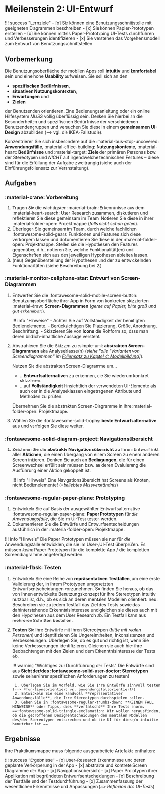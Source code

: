 # Meilenstein 2: UI-Entwurf

!!! success "Lernziele"
    - [x] Sie können eine Benutzungsschnittstelle mit geeigneten Diagrammen beschreiben
    - [x] Sie können Papier-Prototypen erstellen
    - [x] Sie können mittels Paper-Prototyping UI-Tests durchführen und Verbesserungen identifizieren
    - [x] Sie verstehen das Vorgehensmodell zum Entwurf von Benutzungsschnittstellen


## Vorbemerkung

Die Benutzungsoberfläche der mobilen Apps soll **intuitiv** und **komfortabel** sein und eine hohe **Usability** aufweisen. Sie soll sich an den  

- **spezifischen Bedürfnissen**, 
- **situativen Nutzungskontexten**, 
- **Erwartungen** und
- **Zielen**
    
der Benutzenden orientieren. Eine Bedienungsanleitung oder ein online Hilfesystem *MUSS* völlig überflüssig sein. Denken Sie hierbei an die Besonderheiten und spezifischen Bedürfnisse der verschiedenen Benutzendengruppen und versuchen Sie diese in einem **gemeinsamen UI-Design** abzubilden (--> vgl. die IKEA-Fallstudie). 

Konzentrieren Sie sich insbesondere auf die :material-bus-stop-uncovered: **Anwendungsfälle**, :material-office-building: **Nutzungskontexte**, :material-heart: **Bedürfnisse** und :material-target: **Ziele** der primären Personas bzw. der Stereotypen und _NICHT_ auf irgendwelche technischen Features – diese sind für die Erfüllung der Aufgabe zweitrangig (siehe auch den Einführungsfoliensatz zur Veranstaltung).



## Aufgaben

### :material-crane: Vorbereitung

1. Tragen Sie die wichtigsten :material-brain: Erkenntnisse aus dem :material-heart-search: User Research zusammen, diskutieren und reflektieren Sie diese gemeinsam im Team. Notieren Sie diese in ihrer :material-folder-open: Projektmappe (_falls nicht schon getan_).
2. Überlegen Sie gemeinsam im Team, durch welche fachlichen :fontawesome-solid-gears: Funktionen und Features sich diese verkörpern lassen und dokumentieren Sie diese in der :material-folder-open: Projektmappe. Stellen sie die Hypothesen den Features gegenüber, d.h., notieren Sie, welche Funktionalität(en) und Eigenschaften sich aus den jeweiligen Hypothesen ableiten lassen. 
3. (neu) Gegenüberstellung der Hypothesen und der zu entwickelnden Funktionalitäten (siehe Beschreibung bei 2.)


### :material-monitor-cellphone-star: Entwurf von Screen-Diagrammen

1. Entwerfen Sie die :fontawesome-solid-mobile-screen-button: Benutzungsoberfläche ihrer App in Form von konkreten skizzierten :material-draw: **Screen-Diagrammen** (_gerne auf Papier, bitte groß und gut erkennbar!_). <!-- Achten Sie auf **Vollständigkeit** der benötigten Bedienelemente. Berücksichtigen Sie Platzierung, Größe, Anordnung, Beschriftung. Skizzieren Sie von **Icons** die Rohform so, dass man deren bildlich-inhaltliche Aussage versteht. -->

    !!! info "Hinweise"
          - Achten Sie auf Vollständigkeit der benötigten Bedienelemente. 
          - Berücksichtigen Sie Platzierung, Größe, Anordnung, Beschriftung. 
          - Skizzieren Sie von **Icons** die Rohform so, dass man deren bildlich-inhaltliche Aussage versteht.
      <!--    - Nutzen Sie **abstrakte Screen-Diagramme** um **Entwurfsalternativen** zu erkennen. Wählen Sie die **beste Entwurfsalternative** aus und verfolgen Sie diese in Form konkreter Screen-Diagramme weiter. -->

2. Abstrahieren Sie die Skizzen zu :simple-uml: **abstrakten Screen-Diagrammen** aka Analyseklasse(n) (_siehe Folie "Varianten von Screendiagrammen" im [Foliensatz zu Kapitel 4: Modellbildung](./4_models.md)]_).  

    Nutzen Sie die abstrakten Screen-Diagramme um...

    - ...**Entwurfsalternativen** zu erkennen, die Sie wiederum konkret skizzieren. 
    - ...auf **Vollständigkeit** hinsichtlich der verwendeten UI-Elemente als auch der in die Analyseklassen eingetragenen Attribute und Methoden zu prüfen.  

    Übernehmen Sie die abstrakten Screen-Diagramme in ihre :material-folder-open: Projektmappe. 


3. Wählen Sie die :fontawesome-solid-trophy: **beste Entwurfsalternative** aus und verfolgen Sie diese weiter.



### :fontawesome-solid-diagram-project: Navigationsübersicht
1. Zeichnen Sie die **abstrakte Navigationsübersicht** zu Ihrem Entwurf inkl. aller **Aktionen**, die einen Übergang von einem Screen zu einem anderen Screen initieren. Denken Sie auch an **Bedingungen**, die für einen Screenwechsel erfüllt sein müssen bzw. an deren Evaluierung die Ausführung einer Aktion gekoppelt ist.

    !!! info "Hinweis"
        Eine Navigationsübersicht hat Screens als Knoten, nicht Bedienelemente! (=_beliebtes Missverständnis_)


### :fontawesome-regular-paper-plane: Prototyping

1. Entwickeln Sie auf Basis der ausgewählten Entwurfsalternative :fontawesome-regular-paper-plane: **Paper Prototypen** für _die Anwendungsfälle_, die Sie im UI-Test testen werden.
2. Dokumentieren Sie die Entwürfe und Entwurfsentscheidungen ausführlich in der :material-folder-open: Projektmappe. 

!!! info "Hinweis"
    Die Paper Prototypen müssen sie nur für _die_ Anwendungsfälle entwicklen, die sie im User-/UI-Test überprüfen. Es müssen _keine_ Paper Prototypen für die komplette App / die kompletten Screendiagramme angefertigt werden. 

### :material-flask: Testen

<!--
!!! warning
    **Corona-Update**:  
    Bitten Sie ein Familienmitglied oder eine andere externe Person die konzipierten Oberflächen aus Sicht des Stereotypen zu begutachten. Spielen Sie einige typische Anwendungsfälle mit Ihrem Stereotypen durch und beobachten Sie sehr genau, wie sie/er mit den Oberflächen interagiert.
-->

1. Entwickeln Sie eine Reihe von **repräsentativen Testfällen**, um eine erste Validierung der, in ihrem Prototypen umgesetzten Entwurfsentscheidungen vorzunehmen. So finden Sie heraus, ob das von Ihnen entwickelte Benutzungskonzept für ihre Stereotypen intuitiv nutzbar ist, d.h., ob es sich an deren mentalen Modellen orientiert.
neu: Beschreiben sie zu jedem Testfall das Ziel des Tests sowie das dahinterstehende Erkenntnisinteresse und gleichen sie dieses auch mit den Hypothesen aus dem User Research ab. Ein Testfall kann aus mehreren Schritten bestehen. 

2. **Testen** Sie Ihre Entwürfe mit Ihren Stereotypen (_bitte mit realen Personen_) und identifizieren Sie Ungereimtheiten, Inkonsistenzen und Verbesserungen. Überlegen Sie, ob es gut und richtig ist, wenn Sie keine Verbesserungen identifizieren. Gleichen sie auch hier ihre Beobachtungen mit den Zielen und dem Erkenntnisinteresse der Tests ab.

    !!! warning "Wichtiges zur Durchführung der Tests"
        Die Entwürfe sind aus **Sicht der/des :fontawesome-solid-user-doctor: Stereotypen** sowie seiner/ihrer spezifischen Anforderungen zu testen!

        1. Überlegen Sie im Vorfeld, wie Sie Ihre Entwürfe sinnvoll testen (--> *funktionsorientiert vs. anwendungsfallorientiert*) 
        2. Entwickeln Sie eine Handvoll **repräsentativer Anwendungsfälle**, die Ihre Stereotypen durchspielen sollen.
        3. Geben Sie in :fontawesome-regular-thumbs-down: **KEINEM FALL HINWEISE** oder Tipps, dies **verfälscht** Ihre Tests enorm. ==:fontawesome-solid-triangle-exclamation: Wir wollen herausfinden, ob die getroffenen Designentscheidungen den mentalen Modellen des/der Stereotypen entsprechen und ob die UI für diese/n intuitiv benutzbar ist.==



## Ergebnisse

Ihre Praktikumsmappe muss folgende ausgearbeitete Artefakte enthalten: 

!!! success "Ergebnisse"
    - [x] User-Research Erkenntnisse und deren geplante Verkörperung in der App 
    - [x] abstrakte und kontrete Screen Diagramme der App
    - [x] Navigationsübersicht
    - [x] Paper Prototypen ihrer Applikation mit begründeten Entwurfsentscheidungen
    - [x] Beschreibung der Testfälle und der Testdurchführung
    - [x] Zusammenfassung der wesentlichen Erkenntnisse und Anpassungen (_~> Reflexion des UI-Tests_)
    
